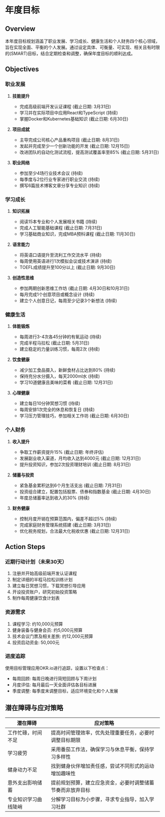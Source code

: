 # 年度目标

## Overview
本年度目标规划涵盖了职业发展、学习成长、健康生活和个人财务四个核心领域，旨在实现全面、平衡的个人发展。通过设定具体、可衡量、可实现、相关且有时限的(SMART)目标，结合定期检查和调整，确保年度目标的顺利达成。

## Objectives

### 职业发展
1. **技能提升**
   - 完成高级前端开发认证课程 (截止日期: 3月31日)
   - 学习并在实际项目中应用React和TypeScript (持续)
   - 掌握Docker和Kubernetes基础知识 (截止日期: 6月30日)

2. **项目成就**
   - 主导完成公司核心产品重构项目 (截止日期: 8月31日)
   - 发起并完成至少一个创新功能的开发 (截止日期: 12月15日)
   - 改进团队的自动化测试流程，提高测试覆盖率至85% (截止日期: 5月31日)

3. **职业网络**
   - 参加至少4场行业技术会议 (持续)
   - 每季度与2位行业专家进行职业交流 (持续)
   - 撰写6篇技术博客文章分享专业知识 (持续)

### 学习成长
1. **知识拓展**
   - 阅读15本专业和个人发展相关书籍 (持续)
   - 完成人工智能基础课程 (截止日期: 7月31日)
   - 学习基础商业知识，完成MBA预科课程 (截止日期: 11月30日)

2. **语言能力**
   - 将英语口语提升至流利工作交流水平 (持续)
   - 每周使用英语进行1次模拟会议或技术演讲 (持续)
   - TOEFL成绩提升至100分以上 (截止日期: 9月30日)

3. **创造性思维**
   - 参加两期创新思维工作坊 (截止日期: 4月30日和10月31日)
   - 每月完成1个创意项目或概念设计 (持续)
   - 建立个人创意日记，每周至少记录3个新想法 (持续)

### 健康生活
1. **体能锻炼**
   - 每周进行3-4次各45分钟的有氧运动 (持续)
   - 完成半程马拉松 (截止日期: 5月31日)
   - 建立稳定的力量训练习惯，每周2次 (持续)

2. **饮食健康**
   - 减少加工食品摄入，新鲜食材占比达到80% (持续)
   - 保持充分水分摄入，每天2000ml水 (持续)
   - 学习10道健康且美味的菜肴 (截止日期: 12月31日)

3. **心理健康**
   - 建立每日10分钟冥想习惯 (持续)
   - 每周安排1次完全的休息和恢复日 (持续)
   - 学习压力管理技巧，参加相关工作坊 (截止日期: 6月30日)

### 个人财务
1. **收入提升**
   - 争取工作薪资提升15% (截止日期: 年终评估)
   - 发展副业收入渠道，月均收入达到4000元 (截止日期: 12月31日)
   - 提升投资知识，参加2次投资理财培训 (截止日期: 8月31日)

2. **储蓄与投资**
   - 紧急基金累积达到6个月生活支出 (截止日期: 7月31日)
   - 投资组合建立，配置包括股票、债券和指数基金 (截止日期: 4月30日)
   - 年度总储蓄率达到收入的30% (持续)

3. **财务健康**
   - 控制月度开销在预算范围内，偏差不超过5% (持续)
   - 完成家庭财务管理系统搭建 (截止日期: 3月31日)
   - 优化税务规划，合法最大化税收优惠 (截止日期: 12月31日)

## Action Steps

### 近期行动计划（未来30天）
1. 注册并开始高级前端开发认证课程
2. 制定详细的半程马拉松训练计划
3. 建立每日冥想习惯，下载冥想引导应用
4. 开设投资账户，研究初始投资策略
5. 制作每周健康饮食计划表

### 资源需求
1. 课程学习: 约10,000元预算
2. 健身装备与健身会员: 约5,000元预算
3. 技术会议门票及相关差旅: 约12,000元预算
4. 投资启动资金: 50,000元

### 进度追踪
使用目标管理应用OKR.io进行追踪，设置以下检查点：
- 每周回顾: 每周日晚进行简短回顾与下周计划
- 月度评估: 每月最后一天全面评估各目标进展
- 季度调整: 每季度末调整目标，适应环境变化和个人发展

## 潜在障碍与应对策略

| 潜在障碍 | 应对策略 |
|---------|---------|
| 工作忙碌，时间不足 | 提高时间管理效率，优先处理重要任务，必要时调整目标期限 |
| 学习疲劳 | 采用番茄工作法，确保学习与休息平衡，保持学习多样性 |
| 健身动力不足 | 找到健身伙伴增加责任感，尝试不同形式的运动增加趣味性 |
| 意外支出影响储蓄 | 提前规划预算，建立应急资金，必要时调整储蓄节奏而非放弃目标 |
| 专业知识学习曲线陡峭 | 分解学习目标为小步骤，寻求专业指导，加入学习社群 | 